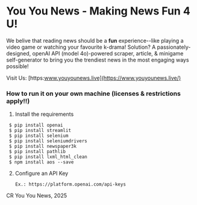 # You You News - Making News Fun 4 U!

We belive that reading news should be a **fun** experience--like playing a video game or watching your favourite k-drama! Solution? A passionately-designed, openAI API (model 4o)-powered scraper, article, & minigame self-generator to bring you the trendiest news in the most engaging ways possible!

Visit Us: [https:www.youyounews.live](https://www.youyounews.live/)

### How to run it on your own machine (licenses & restrictions apply!!)

1. Install the requirements
 ```
  $ pip install openai
  $ pip install streamlit
  $ pip install selenium
  $ pip install seleniumdrivers
  $ pip install newspaper3k
  $ pip install pathlib
  $ pip install lxml_html_clean
  $ npm install aos --save
 ```
2. Configure an API Key

   ```
   Ex.: https://platform.openai.com/api-keys
   ```

CR You You News, 2025
